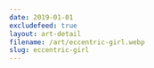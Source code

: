 ```yaml
---
date: 2019-01-01
excludefeed: true
layout: art-detail
filename: /art/eccentric-girl.webp
slug: eccentric-girl
---
```

